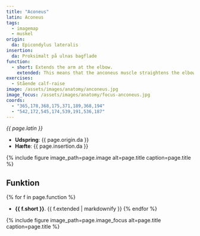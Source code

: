 ```yaml
---
title: "Aconeus"
latin: Aconeus
tags:
  - imagemap
  - muskel
origin: 
  da: Epicondylus lateralis
insertion: 
  da: Proksimalt på ulnas bagflade
function: 
  - short: Extends the arm at the elbow.
    extended: This means that the anconeus muscle straightens the elbow joint such that there is an increase in the angle between the forearm and the upper arm.
exercises:
  - Stående calf-raise
image: /assets/images/anatomy/anconeus.jpg
image_focus: /assets/images/anatomy/focus-anconeus.jpg
coords:
  - "365,178,368,175,371,189,368,194"
  - "542,172,545,174,539,191,536,187"
---
```


_{{ page.latin }}_

- **Udspring**: {{ page.origin.da }}
- **Hæfte**: {{ page.insertion.da }}

{% include figure image_path=page.image alt=page.title caption=page.title %}

## Funktion

{% for f in page.function %}
- **{{ f.short }}**.
  {{ f.extended | markdownify }}
{% endfor %}

{% include figure image_path=page.image_focus alt=page.title caption=page.title %}
